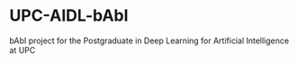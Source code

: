 # UPC-AIDL-bAbI
bAbI project for the Postgraduate in Deep Learning for Artificial Intelligence at UPC

